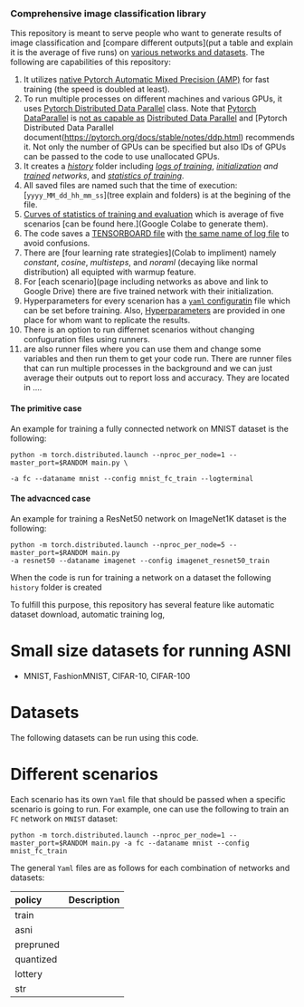 ### Comprehensive image classification library 
This repository is meant to serve people who want to generate results of image classification and [compare different outputs](put a table and explain it is the average of five runs) on [various networks and datasets](https://github.com/sdamadi/image-classification/blob/main/README/combinations.md). The following are capabilities of this repository:

1. It utilizes [native Pytorch Automatic Mixed Precision (AMP)](https://pytorch.org/blog/accelerating-training-on-nvidia-gpus-with-pytorch-automatic-mixed-precision/) for fast training (the speed is doubled at least). 
2. To run multiple processes on different machines and various GPUs, it uses [Pytorch Distributed Data Parallel](https://pytorch.org/docs/stable/notes/ddp.html) class. Note that [Pytorch DataParallel](https://pytorch.org/docs/stable/generated/torch.nn.DataParallel.html) is [not as capable as](https://discuss.pytorch.org/t/dataparallel-vs-distributeddataparallel/77891/4) [Distributed Data Parallel](https://pytorch.org/docs/stable/notes/ddp.html) and [Pytorch Distributed Data Parallel document(https://pytorch.org/docs/stable/notes/ddp.html) recommends it. Not only the number of GPUs can be specified but also IDs of GPUs can be passed to the code to use unallocated GPUs.
3. It creates a [*history*](https://github.com/sdamadi/image-classification/blob/main/README/historytree.md) folder including [*logs of training*](logs), [*initialization*](initialization) *and* [*trained*](trained) *networks*, and [*statistics of training*](variables).
4. All saved files are named such that the time of execution: [`yyyy_MM_dd_hh_mm_ss`](tree explain and folders) is at the begining of the file.
7. [Curves of statistics of training and evaluation](link) which is average of five scenarios [can be found here.](Google Colabe to generate them).
8. The code saves a [TENSORBOARD file](https://pytorch.org/tutorials/recipes/recipes/tensorboard_with_pytorch.html) with [the same name of log file](tree) to avoid confusions.
9. There are [four learning rate strategies](Colab to impliment) namely *constant*, *cosine*, *multisteps*, and *noraml* (decaying like normal distribution) all equipted with warmup feature.
10. For [each scenario](page including networks as above and link to Google Drive) there are five trained network with their initialization.
11. Hyperparameters for every scenarion has a [`yaml` configuratin](tree) file which can be set before training. Also, [Hyperparameters](table) are provided in one place for whom want to replicate the results. 
12. There is an option to run differnet scenarios without changing confuguration files using runners.
13. are also runner files where you can use them and change some variables and then run them to get your code run. There are runner files that can run multiple processes in the background and we can just average their outputs out to report loss and accuracy. They are located in ….


#### The primitive case

An example for training a fully connected network on MNIST dataset is the following:

```{bash}
python -m torch.distributed.launch --nproc_per_node=1 --master_port=$RANDOM main.py \

-a fc --dataname mnist --config mnist_fc_train --logterminal
```

#### The advacnced case

An example for training a ResNet50 network on ImageNet1K dataset is the following:

```{bash}
python -m torch.distributed.launch --nproc_per_node=5 --master_port=$RANDOM main.py 
-a resnet50 --dataname imagenet --config imagenet_resnet50_train

```

When the code is run for training a network on a dataset the following `history` folder is created

To fulfill this purpose, this repository has several feature like automatic dataset download, automatic training log, 







# Small size datasets for running ASNI
- MNIST, FashionMNIST, CIFAR-10, CIFAR-100

# Datasets
The following datasets can be run using this code.


# Different scenarios
Each scenario has its own `Yaml` file that should be passed when a specific scenario is going to run. For example, one can use the following to train an `FC` network on `MNIST` dataset:

`python -m torch.distributed.launch --nproc_per_node=1 --master_port=$RANDOM main.py -a fc --dataname mnist --config mnist_fc_train`

The general `Yaml` files are as follows for each combination of networks and datasets:

| policy    |      Description      | 
|:----------|:----------------------|
| train     |                       |
| asni      |                       |
| prepruned |                       |
| quantized |                       |
| lottery   |                       |
| str       |                       |

